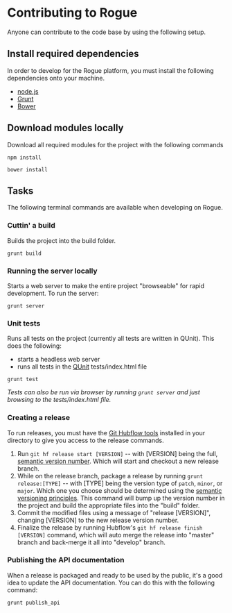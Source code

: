 # Contributing to Rogue

Anyone can contribute to the code base by using the following setup.

## Install required dependencies

In order to develop for the Rogue platform, you must install the following dependencies onto your machine.

* [node.js](http://nodejs.org/)
* [Grunt](http://gruntjs.com/getting-started)
* [Bower](http:/http://bower.io/)

## Download modules locally

Download all required modules for the project with the following commands

```shell
npm install
```

```shell
bower install
```

## Tasks

The following terminal commands are available when developing on Rogue.

### Cuttin' a build

Builds the project into the build folder.

```shell
grunt build
```

### Running the server locally

Starts a web server to make the entire project "browseable" for rapid development.  To run the server:

```shell
grunt server
```

### Unit tests

Runs all tests on the project (currently all tests are written in QUnit).  This does the following:
* starts a headless web server
* runs all tests in the [QUnit](http://qunitjs.com) tests/index.html file

```shell
grunt test
```

_Tests can also be run via browser by running `grunt server` and just browsing to the tests/index.html file._


### Creating a release

To run releases, you must have the [Git Hubflow tools](http://datasift.github.io/gitflow/GitFlowForGitHub.html) installed
in your directory to give you access to the release commands.

1. Run `git hf release start [VERSION]` -- with [VERSION] being the full, [semantic version number](http://semver.org).
Which will start and checkout a new release branch.
1. While on the release branch, package a release by running `grunt release:[TYPE]` -- with [TYPE] being the version type of `patch`, `minor`, or `major`. Which one you
choose should be determined using the [semantic versioning principles](http://semver.org). This command will bump up
 the version number in the project and build the appropriate files into the "build" folder.
1. Commit the modified files using a message of "release [VERSION]", changing [VERSION] to the new release version number.
1. Finalize the release by running Hubflow's `git hf release finish [VERSION]` command, which will auto merge the release into "master" branch
 and back-merge it all into "develop" branch.


### Publishing the API documentation

When a release is packaged and ready to be used by the public, it's a good idea to update the API documentation. You
can do this with the following command:

```shell
grunt publish_api
```